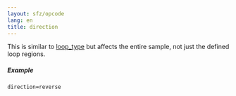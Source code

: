 ```yaml
---
layout: sfz/opcode
lang: en
title: direction
---
```

This is similar to [loop_type](loop_type) but affects the entire sample,
not just the defined loop regions.

##### Example

```
direction=reverse
```
